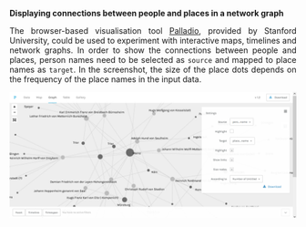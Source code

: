 <hr2><strong>Displaying connections between people and places in a network graph</strong></hr2>

<p align="justify">The browser-based visualisation tool <a href="https://hdlab.stanford.edu/palladio/">Palladio</a>, provided by Stanford University, could be used to experiment with interactive maps, timelines and network graphs. In order to show the connections between people and places, person names need to be selected as <code>source</code> and mapped to place names as <code>target</code>. In the screenshot, the size of the place dots depends on the frequency of the place names in the input data.</p>

<a href="https://hdlab.stanford.edu/palladio-app/#/visualization"><img src="./images/Palladio_network.png" width="630px" padding="15px" align="center"/></a>

